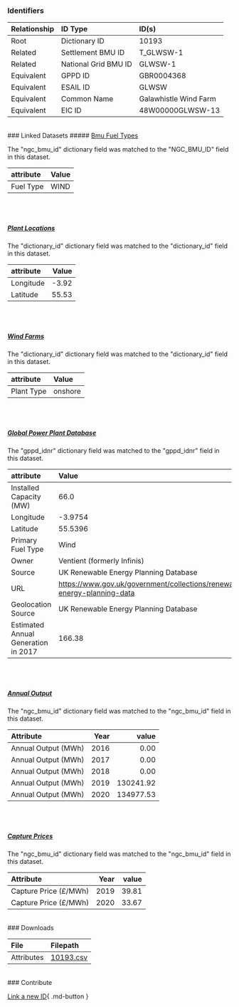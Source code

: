 ### Identifiers

| Relationship   | ID Type              | ID(s)                 |
|:---------------|:---------------------|:----------------------|
| Root           | Dictionary ID        | 10193                 |
| Related        | Settlement BMU ID    | T_GLWSW-1             |
| Related        | National Grid BMU ID | GLWSW-1               |
| Equivalent     | GPPD ID              | GBR0004368            |
| Equivalent     | ESAIL ID             | GLWSW                 |
| Equivalent     | Common Name          | Galawhistle Wind Farm |
| Equivalent     | EIC ID               | 48W00000GLWSW-13      |

<br>
### Linked Datasets
##### <a href="https://osuked.github.io/Power-Station-Dictionary/datasets/bmu-fuel-types">Bmu Fuel Types</a>



The "ngc_bmu_id" dictionary field was matched to the "NGC_BMU_ID" field in this dataset.

| attribute   | Value   |
|:------------|:--------|
| Fuel Type   | WIND    |

<br><br>
##### <a href="https://osuked.github.io/Power-Station-Dictionary/datasets/plant-locations">Plant Locations</a>



The "dictionary_id" dictionary field was matched to the "dictionary_id" field in this dataset.

| attribute   |   Value |
|:------------|--------:|
| Longitude   |   -3.92 |
| Latitude    |   55.53 |

<br><br>
##### <a href="https://osuked.github.io/Power-Station-Dictionary/datasets/wind-farms">Wind Farms</a>



The "dictionary_id" dictionary field was matched to the "dictionary_id" field in this dataset.

| attribute   | Value   |
|:------------|:--------|
| Plant Type  | onshore |

<br><br>
##### <a href="https://osuked.github.io/Power-Station-Dictionary/datasets/global-power-plant-database">Global Power Plant Database</a>



The "gppd_idnr" dictionary field was matched to the "gppd_idnr" field in this dataset.

| attribute                           | Value                                                                    |
|:------------------------------------|:-------------------------------------------------------------------------|
| Installed Capacity (MW)             | 66.0                                                                     |
| Longitude                           | -3.9754                                                                  |
| Latitude                            | 55.5396                                                                  |
| Primary Fuel Type                   | Wind                                                                     |
| Owner                               | Ventient (formerly Infinis)                                              |
| Source                              | UK Renewable Energy Planning Database                                    |
| URL                                 | https://www.gov.uk/government/collections/renewable-energy-planning-data |
| Geolocation Source                  | UK Renewable Energy Planning Database                                    |
| Estimated Annual Generation in 2017 | 166.38                                                                   |

<br><br>
##### <a href="https://osuked.github.io/Power-Station-Dictionary/datasets/annual-output">Annual Output</a>



The "ngc_bmu_id" dictionary field was matched to the "ngc_bmu_id" field in this dataset.

| Attribute           |   Year |     value |
|:--------------------|-------:|----------:|
| Annual Output (MWh) |   2016 |      0.00 |
| Annual Output (MWh) |   2017 |      0.00 |
| Annual Output (MWh) |   2018 |      0.00 |
| Annual Output (MWh) |   2019 | 130241.92 |
| Annual Output (MWh) |   2020 | 134977.53 |

<br><br>
##### <a href="https://osuked.github.io/Power-Station-Dictionary/datasets/capture-prices">Capture Prices</a>



The "ngc_bmu_id" dictionary field was matched to the "ngc_bmu_id" field in this dataset.

| Attribute             |   Year |   value |
|:----------------------|-------:|--------:|
| Capture Price (£/MWh) |   2019 |   39.81 |
| Capture Price (£/MWh) |   2020 |   33.67 |


<br>
### Downloads


| File       | Filepath                                                                              |
|:-----------|:--------------------------------------------------------------------------------------|
| Attributes | [10193.csv](https://osuked.github.io/Power-Station-Dictionary/object_attrs/10193.csv) |


<br>
### Contribute

[Link a new ID](https://docs.google.com/forms/d/e/1FAIpQLSc5jRsQ7NgiLLXbwo9PUdwTQyuqbRwThltG56-o6NVSe7E_nw/viewform?usp=pp_url&entry.251912331=10193){ .md-button }